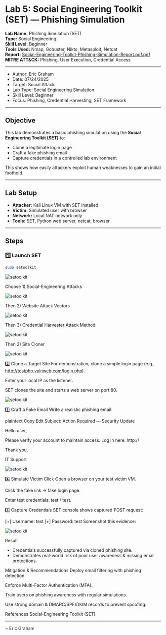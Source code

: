 # Lab 5: Social Engineering Toolkit (SET) — Phishing Simulation

**Lab Name:** Phishing Simulation (SET)  
**Type:** Social Engineering  
**Skill Level:** Beginner  
**Tools Used:** Nmap, Gobuster, Nikto, Metasploit, Netcat  
**Report:** [Social-Engineering-Toolkit-Phishing-Simulation-Report.pdf.pdf](Social-Engineering-Toolkit-Phishing-Simulation-Report.pdf.pdf)  
**MITRE ATT&CK:** Phishing, User Execution, Credential Access

---
- Author: Eric Graham
- Date: 07/24/2025
- Target: Social Attack
- Lab Type: Social Engineering Simulation  
- Skill Level: Beginner  
- Focus: Phishing, Credential Harvesting, SET Framework  

---

## Objective

This lab demonstrates a basic phishing simulation using the **Social Engineering Toolkit (SET)** to:
- Clone a legitimate login page
- Craft a fake phishing email
- Capture credentials in a controlled lab environment

This shows how easily attackers exploit human weaknesses to gain an initial foothold.

---

## Lab Setup

- **Attacker:** Kali Linux VM with SET installed
- **Victim:** Simulated user with browser
- **Network:** Local NAT network only
- **Tools:** SET, Python web server, netcat, browser

---

## Steps

### 1️⃣ Launch SET

```bash
sudo setoolkit
```
![setoolkit](/screenshots/setoolkit/sudo_setoolkit.png)

Choose 1) Social-Engineering Attacks

![setoolkit](/screenshots/setoolkit/soc_eng_attack.png)

Then 2) Website Attack Vectors

![setoolkit](/screenshots/setoolkit/web_att_vec.png)

Then 3) Credential Harvester Attack Method

![setoolkit](/screenshots/setoolkit/cred_harv_att_method.png)

Then 2) Site Cloner

![setoolkit](/screenshots/setoolkit/site_cloner.png)

2️⃣ Clone a Target Site
For demonstration, clone a simple login page (e.g., http://testphp.vulnweb.com/login.php).

Enter your local IP as the listener.

SET clones the site and starts a web server on port 80.

![setoolkit](/screenshots/setoolkit/web_clone_w_ip.png)

3️⃣ Craft a Fake Email
Write a realistic phishing email:

plaintext
Copy
Edit
Subject: Action Required — Security Update

Hello user,

Please verify your account to maintain access. Log in here:
http://<attacker-ip>

Thank you,

IT Support


![setoolkit](/screenshots/setoolkit/fake_email.png)


4️⃣ Simulate Victim Click
Open a browser on your test victim VM.

Click the fake link → fake login page.

Enter test credentials: test / test.

5️⃣ Capture Credentials
SET console shows captured POST request:

[+] Username: test
[+] Password: test
Screenshot this evidence:

![setoolkit](/screenshots/setoolkit/full_output.png)

Result
* Credentials successfully captured via cloned phishing site.
* Demonstrates real-world risk of poor user awareness & missing email protections.

Mitigation & Recommendations
Deploy email filtering with phishing detection.

Enforce Multi-Factor Authentication (MFA).

Train users on phishing awareness with regular simulations.

Use strong domain & DMARC/SPF/DKIM records to prevent spoofing.

References
Social-Engineering Toolkit (SET)

---

~ Eric Graham
